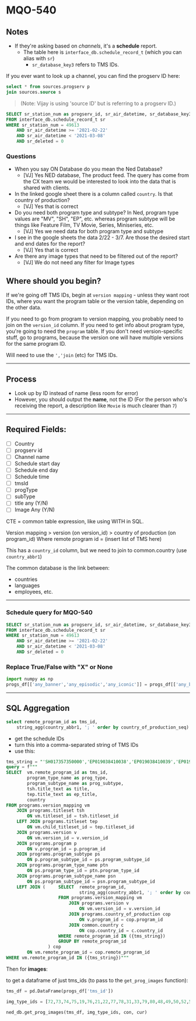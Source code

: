 # MQO-540
## Notes

- If they're asking based on _channels_, it's a **schedule** report.
    - The table here is `interface_db.schedule_record_t` (which you can alias with `sr`)
        - `sr_database_key3` refers to TMS IDs.

If you ever want to look up a channel, you can find the progserv ID here:

```sql
select * from sources.progserv p
join sources.source s
```

> (Note: Vijay is using 'source ID' but is referring to a progserv ID.)

```sql
SELECT sr_station_num as progserv_id, sr_air_datetime, sr_database_key3 as tms_id
FROM interface_db.schedule_record_t sr
WHERE sr_station_num = 49613
	AND sr_air_datetime >= '2021-02-22'
	AND sr_air_datetime < '2021-03-08'
	AND sr_deleted = 0
```

### Questions

- When you say ON Database do you mean the Ned Database?
    - [VJ] Yes NED database, The product feed. The query has come from the CX team we would be interested to look into the data that is shared with clients.
- In the linked google sheet there is a column called `country`. Is that country of production?
    - [VJ] Yes that is correct
- Do you need both program type and subtype? In Ned, program type values are "MV", "SH", "EP", etc. whereas program subtype will be things like Feature Film, TV Movie, Series, Miniseries, etc.
    - [VJ] Yes we need data for both program type and subtype
- I see in the google sheets the data 2/22 - 3/7. Are those the desired start and end dates for the report?
    - [VJ] Yes that is correct
- Are there any image types that need to be filtered out of the report?
    - [VJ] We do not need any filter for Image types

## Where should you begin?

If we're going off TMS IDs, begin at `version mapping` - unless they want root IDs, where you want the program table or the version table, depending on the other data.

If you need to go from program to version mapping, you probably need to join on the `version_id` column. If you need to get info about program type, you're going to need the `program` table. If you don't need version-specific stuff, go to programs, because the version one will have multiple versions for the same program ID.

Will need to use the `','join` (etc) for TMS IDs.

------

## Process

- Look up by ID instead of name (less room for error)
- However, you should output the **name**, not the ID (For the person who's receiving the report, a description like `Movie` is much clearer than `7`)

----------------

## Required Fields:

- [ ] Country
- [ ] progserv id
- [ ] Channel name
- [ ] Schedule start day
- [ ] Schedule end day
- [ ] Schedule time
- [ ] tmsId
- [ ] progType
- [ ] subType
- [ ] title any (Y/N)
- [ ] Image Any (Y/N)

CTE = common table expression, like using WITH in SQL.

Version mapping > version (on version_id) > country of production (on program_id)
Where remote program id = (insert list of TMS here)

This has a `country_id` column, but we need to join to common.country (use `country_abbr1`)

The common database is the link between:
- countries
- languages
- employees, etc.


-------------

### Schedule query for MQO-540

```sql
SELECT sr_station_num as progserv_id, sr_air_datetime, sr_database_key3 as tms_id
FROM interface_db.schedule_record_t sr
WHERE sr_station_num = 49613
	AND sr_air_datetime >= '2021-02-22'
	AND sr_air_datetime < '2021-03-08'
	AND sr_deleted = 0
```


### Replace True/False with "X" or None
```Python
import numpy as np
progs_df[['any_banner','any_episodic','any_iconic']] = progs_df[['any_banner','any_episodic','any_iconic']].replace({True: 'X', False: np.nan})
```

--------------  


## SQL Aggregation
```SQL
select remote_program_id as tms_id,
    string_agg(country_abbr1, '; ' order by country_of_production_seq) as country

```
- get the schedule IDs
- turn this into a comma-separated string of TMS IDs
- use this:

```SQL
tms_string = "'SH017357350000','EP019038410038','EP019038410039','EP019038410040','EP019038410041','SH019038410000','EP012823810333','EP013065590337','EP012840010316','EP019676450038','EP024457980035','EP016119190110','EP013065590340','EP028466320025','EP015942140118','EP015611490235','EP017357350176','EP020848860021','EP016119190170','EP016571710087','EP028164570021','EP013065590346','EP013065590311','EP019038410018','EP012840010315','EP013065590344','EP017357350217','EP012823810373','EP013065590278','EP012840010323','EP019676450039','EP024457980036','EP016119190122','EP013065590343','EP028466320026','EP015942140116','EP015611490236','EP017357350177','EP020848860022','EP013065590341','EP016119190167','EP016571710088','SH015611490000','SH028466320000','EP015611490337','EP012840010324','EP013065590342','EP012823810374','EP013065590279','EP012840010325','EP019676450040','EP024457980038','EP016119190124','EP028466320027','EP015942140119','EP015611490237','EP017357350178','EP020848860023','EP016119190164','EP016571710089','EP028164570023','EP032668130013','EP019676450066'"
query = f"""
SELECT 	vm.remote_program_id as tms_id,
		program_type_name as prog_type,
		program_subtype_name as prog_subtype,
		tsh.title_text as title,
		tep.title_text as ep_title,
		country
FROM programs.version_mapping vm
	JOIN programs.titleset tsh
		ON vm.titleset_id = tsh.titleset_id
	LEFT JOIN programs.titleset tep
		ON vm.child_titleset_id = tep.titleset_id
	JOIN programs.version v
		ON vm.version_id = v.version_id
	JOIN programs.program p
		ON v.program_id = p.program_id
	JOIN programs.program_subtype ps
		ON p.program_subtype_id = ps.program_subtype_id
	JOIN programs.program_type_name ptn
		ON ps.program_type_id = ptn.program_type_id
	JOIN programs.program_subtype_name psn
		ON ps.program_subtype_id = psn.program_subtype_id
	LEFT JOIN ( 	SELECT 	remote_program_id,
							string_agg(country_abbr1, '; ' order by country_of_production_seq) as country
					FROM programs.version_mapping vm
						JOIN programs.version v
							ON vm.version_id = v.version_id
						JOIN programs.country_of_production cop
							ON v.program_id = cop.program_id
						JOIN common.country c
							ON cop.country_id = c.country_id
					WHERE remote_program_id IN ({tms_string})
					GROUP BY remote_program_id
				) cop
		ON vm.remote_program_id = cop.remote_program_id
WHERE vm.remote_program_id IN ({tms_string})"""
```

Then for **images**:

to get a dataframe of just tms_ids (to pass to the `get_prog_images` function):

```Python
tms_df = pd.DataFrame(progs_df['tms_id'])

img_type_ids = [72,73,74,75,19,76,21,22,77,78,31,33,79,80,48,49,50,52,53,54,55,56,57,58,59,60,61,62,66,67,68,81,82,83]

ned_db.get_prog_images(tms_df, img_type_ids, con, cur)
```
